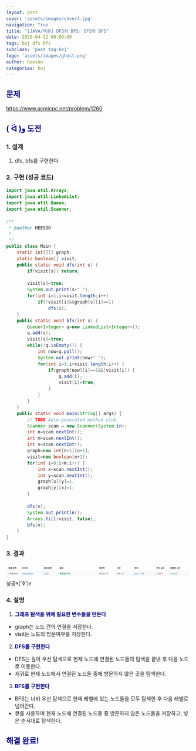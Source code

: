```yaml
---
layout: post
cover: 'assets/images/cover4.jpg'
navigation: True
title: "[JAVA/백준] DFS와 BFS: DFS와 BFS"
date: 2020-04-12 00:00:00
tags: boj dfs bfs
subclass: 'post tag-boj'
logo: 'assets/images/ghost.png'
author: heesoo
categories: boj
---
```

## <span style="color:navy">문제</span>
<https://www.acmicpc.net/problem/1260>

## <span style="color:navy">( ᐛ )و 도전</span>

### 1. 설계
1. dfs, bfs를 구현한다.

### 2. 구현 (성공 코드)
```java
import java.util.Arrays;
import java.util.LinkedList;
import java.util.Queue;
import java.util.Scanner;

/**
 * @author HEESOO
 *
 */
public class Main {
	static int[][] graph;
	static boolean[] visit;
	public static void dfs(int s) {
		if(visit[s]) return;
		
		visit[s]=true;
		System.out.print(s+" ");
		for(int i=1;i<visit.length;i++)
			if(!visit[i]&&graph[s][i]==1)
				dfs(i);
	}
	public static void bfs(int s) {
		Queue<Integer> q=new LinkedList<Integer>();
		q.add(s);
		visit[s]=true;
		while(!q.isEmpty()) {
			int now=q.poll();
			System.out.print(now+" ");
			for(int i=1;i<visit.length;i++) {
				if(graph[now][i]==1&&!visit[i]) {
					q.add(i);
					visit[i]=true;
				}
			}
		}
	}
	public static void main(String[] args) {
		// TODO Auto-generated method stub
		Scanner scan = new Scanner(System.in);
		int n=scan.nextInt();
		int m=scan.nextInt();
		int v=scan.nextInt();
		graph=new int[n+1][n+1];
		visit=new boolean[n+1];
		for(int i=0;i<m;i++) {
			int x=scan.nextInt();
			int y=scan.nextInt();
			graph[x][y]=1;
			graph[y][x]=1;
		}
		
		dfs(v);
		System.out.println();
		Arrays.fill(visit, false);
		bfs(v);
	}
}

 ```

### 3. 결과
![실행결과](./assets/images/200412_1.PNG)
성공٩(˘◊˘)۶ 

### 4. 설명
1. **<span style="color:navy">그래프 탐색을 위해 필요한 변수들을 만든다</span>**
- graph는 노드 간의 연결을 저장한다.
- visit는 노드의 방문여부를 저장한다.
2. **<span style="color:navy">DFS를 구현한다</span>**
- DFS는 깊이 우선 탐색으로 현재 노드에 연결된 노드들의 탐색을 끝낸 후 다음 노드로 이동한다.
- 재귀로 현재 노드에서 연결된 노드들 중에 방문하지 않은 곳을 탐색한다.
3. **<span style="color:navy">BFS를 구현한다</span>**
- BFS는 너비 우선 탐색으로 현재 레벨에 있는 노드들을 모두 탐색한 후 다음 레벨로 넘어간다.
- 큐를 사용하여 현재 노드에 연결된 노드들 중 방문하지 않은 노드들을 저장하고, 넣은 순서대로 탐색한다.

## <span style="color:navy">해결 완료!</span>

